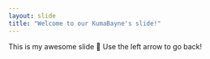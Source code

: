 ```yaml
---
layout: slide
title: "Welcome to our KumaBayne's slide!"
---
```

This is my awesome slide :tada:
Use the left arrow to go back!

